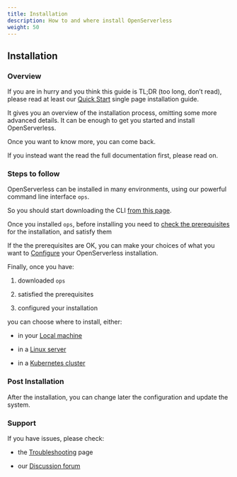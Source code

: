 ```yaml
---
title: Installation
description: How to and where install OpenServerless
weight: 50
---
```

## Installation

### Overview

If you are in hurry and you think this guide is TL;DR (too long, don’t
read), please read at least our [Quick Start](/docs/installation/quickstart/)
single page installation guide.

It gives you an overview of the installation process, omitting some more
advanced details. It can be enough to get you started and install
OpenServerless.

Once you want to know more, you can come back.

If you instead want the read the full documentation first, please read
on.

### Steps to follow

OpenServerless can be installed in many environments, using our powerful
command line interface `ops`.

So you should start downloading the CLI [from this
page](/docs/installation/download/index.adoc).

Once you installed `ops`, before installing you need to [check the
prerequisites](/docs/installation/prereq/index.adoc) for the installation, and satisfy
them

If the the prerequisites are OK, you can make your choices of what you
want to [Configure](/docs/installation/configure/) your OpenServerless
installation.

Finally, once you have:

1. downloaded `ops`

2. satisfied the prerequisites

3. configured your installation

you can choose where to install, either:

- in your [Local machine](/docs/installation/install/local/)

- in a [Linux server](/docs/installation/install/server/)

- in a [Kubernetes cluster](/docs/installation/install/cluster/)

### Post Installation

After the installation, you can change later the configuration and
update the system.

### Support

If you have issues, please check:

- the [Troubleshooting](/docs/installation/debug/) page

- our [Discussion forum](http://nuvolaris.discourse.group)
